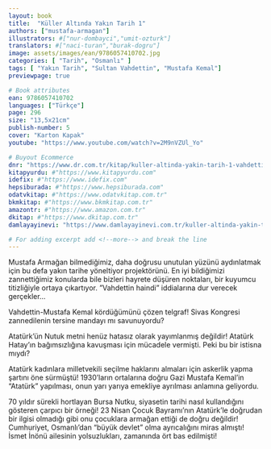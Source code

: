 ```yaml
---
layout: book
title:  "Küller Altında Yakın Tarih 1"
authors: ["mustafa-armagan"]
illustrators: #["nur-dombayci","umit-ozturk"]
translators: #["naci-turan","burak-dogru"]
image: assets/images/ean/9786057410702.jpg
categories: [ "Tarih", "Osmanlı" ]
tags: [ "Yakın Tarih", "Sultan Vahdettin", "Mustafa Kemal"]
previewpage: true

# Book attributes
ean: 9786057410702
languages: ["Türkçe"]
page: 296
size: "13,5x21cm"
publish-number: 5
cover: "Karton Kapak"
youtube: "https://www.youtube.com/watch?v=2M9nVZUl_Yo"

# Buyout Ecommerce
dnr: "https://www.dr.com.tr/kitap/kuller-altinda-yakin-tarih-1-vahdettinden-mustafa-kemale-unutulan-gercekler/mustafa-armagan/arastirma-tarih/tarih/ataturk/urunno=0001938796001"
kitapyurdu: #"https://www.kitapyurdu.com"
idefix: #"https://www.idefix.com"
hepsiburada: #"https://www.hepsiburada.com"
odatvkitap: #"https://www.odatvkitap.com.tr"
bkmkitap: #"https://www.bkmkitap.com.tr"
amazontr: #"https://www.amazon.com.tr"
dkitap: #"https://www.dkitap.com.tr"
damlayayinevi: "https://www.damlayayinevi.com.tr/kuller-altinda-yakin-tarih-1"

# For adding excerpt add <!--more--> and break the line
---
```

Mustafa Armağan bilmediğimiz, daha doğrusu unutulan yüzünü aydınlatmak için bu defa yakın tarihe yöneltiyor projektörünü. En iyi bildiğimizi zannettiğimiz konularda bile bizleri hayrete düşüren noktaları, bir kuyumcu titizliğiyle ortaya çıkartıyor.
”Vahdettin haindi” iddialarına dur verecek gerçekler…
<!--more--> 

Vahdettin-Mustafa Kemal kördüğümünü çözen telgraf!
Sivas Kongresi zannedilenin tersine mandayı mı savunuyordu?

Atatürk’ün Nutuk metni henüz hatasız olarak yayımlanmış değildir!
Atatürk Hatay’ın bağımsızlığına kavuşması için mücadele vermişti. Peki bu bir istisna mıydı?

Atatürk kadınlara milletvekili seçilme haklarını almaları için askerlik yapma şartını öne sürmüştü!
1930’ların ortalarına doğru Gazi Mustafa Kemal’in “Atatürk” yapılması, onun yarı yarıya emekliye ayrılması anlamına geliyordu.

70 yıldır sürekli hortlayan Bursa Nutku, siyasetin tarihi nasıl kullandığını gösteren çarpıcı bir örneği!
23 Nisan Çocuk Bayramı’nın Atatürk’le doğrudan bir ilgisi olmadığı gibi onu çocuklara armağan ettiği de doğru değildir!
Cumhuriyet, Osmanlı’dan “büyük devlet” olma ayrıcalığını miras almıştı!
İsmet İnönü ailesinin yolsuzlukları, zamanında ört bas edilmişti!